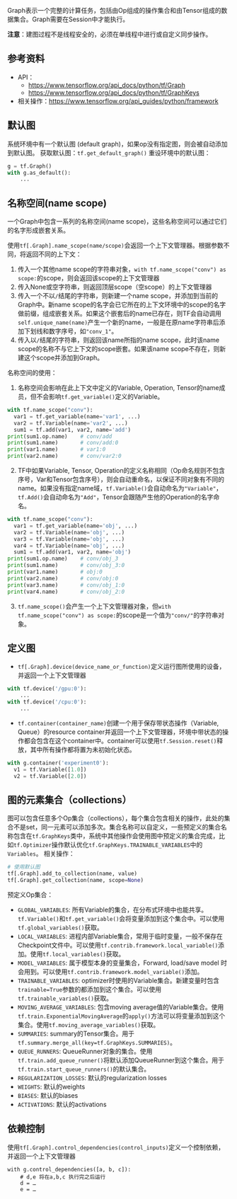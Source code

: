 Graph表示一个完整的计算任务，包括由Op组成的操作集合和由Tensor组成的数据集合。Graph需要在Session中才能执行。

**注意**：建图过程不是线程安全的，必须在单线程中进行或自定义同步操作。

## 参考资料
* API：
    * https://www.tensorflow.org/api_docs/python/tf/Graph
    * https://www.tensorflow.org/api_docs/python/tf/GraphKeys
* 相关操作：https://www.tensorflow.org/api_guides/python/framework

## 默认图
系统环境中有一个默认图 (default graph)，如果op没有指定图，则会被自动添加到默认图。
获取默认图：`tf.get_default_graph()`
重设环境中的默认图：
```python
g = tf.Graph()
with g.as_default():
    ...
```

## 名称空间(name scope)
一个Graph中包含一系列的名称空间(name scope)，这些名称空间可以通过它们的名字形成嵌套关系。

使用`tf[.Graph].name_scope(name/scope)`会返回一个上下文管理器。根据参数不同，将返回不同的上下文：

1. 传入一个其他name scope的字符串对象，`with tf.name_scope("conv") as scope:`的scope，则会返回该scope的上下文管理器
2. 传入None或空字符串，则返回顶层scope（空scope）的上下文管理器
3. 传入一个不以`/`结尾的字符串，则新建一个name scope，并添加到当前的Graph中。新name scope的名字会已它所在的上下文环境中的scope的名字做前缀，组成嵌套关系。如果这个嵌套后的name已存在，则TF会自动调用`self.unique_name(name)`产生一个新的name，一般是在原name字符串后添加下划线和数字序号，如`"conv_1"`。
4. 传入以`/`结尾的字符串，则返回该name所指的name scope，此时该name scope的名称不与它上下文的scope嵌套。如果该name scope不存在，则新建这个scope并添加到Graph。

名称空间的使用：

1. 名称空间会影响在此上下文中定义的Variable, Operation, Tensor的name成员，但不会影响`tf.get_variable()`定义的Variable。
  ```python
  with tf.name_scope("conv"):
    var1 = tf.get_variable(name='var1', ...)
    var2 = tf.Variable(name='var2', ...)
    sum1 = tf.add(var1, var2, name='add')
  print(sum1.op.name)    # conv/add
  print(sum1.name)       # conv/add:0
  print(var1.name)       # var1:0
  print(var2.name)       # conv/var2:0
  ```
2. TF中如果Variable, Tensor, Operation的定义名称相同（Op命名规则不包含序号，Var和Tensor包含序号），则会自动重命名，以保证不同对象有不同的name。如果没有指定name域，`tf.Variable()`会自动命名为`"Variable"`，`tf.Add()`会自动命名为`"Add"`，Tensor会跟随产生他的Operation的名字命名。
  ```python
  with tf.name_scope("conv"):
    var1 = tf.get_variable(name='obj', ...)
    var2 = tf.Variable(name='obj', ...)
    var3 = tf.Variable(name='obj', ...)
    var4 = tf.Variable(name='obj', ...)
    sum1 = tf.add(var1, var2, name='obj')
  print(sum1.op.name)    # conv/obj_3
  print(sum1.name)       # conv/obj_3:0
  print(var1.name)       # obj:0
  print(var2.name)       # conv/obj:0
  print(var3.name)       # conv/obj_1:0
  print(var4.name)       # conv/obj_2:0
  ```
3. `tf.name_scope()`会产生一个上下文管理器对象，但`with tf.name_scope("conv") as scope:`的scope是一个值为`"conv/"`的字符串对象。

## 定义图

* `tf[.Graph].device(device_name_or_function)`定义运行图所使用的设备，并返回一个上下文管理器
```python
with tf.device('/gpu:0'): 
    ...
with tf.device('/cpu:0'): 
    ...
```
* `tf.container(container_name)`创建一个用于保存带状态操作（Variable, Queue）的resource container并返回一个上下文管理器，环境中带状态的操作都会包含在这个container中。container可以使用`tf.Session.reset()`释放，其中所有操作都将置为未初始化状态。
```python
with g.container('experiment0'):
  v1 = tf.Variable([1.0])
  v2 = tf.Variable([2.0])
```

## 图的元素集合（collections）
图可以包含任意多个Op集合（collections），每个集合包含相关的操作，此处的集合不是set，同一元素可以添加多次。集合名称可以自定义，一些预定义的集合名称包含在`tf.GraphKeys`类中，系统中其他操作会使用图中预定义的集合完成，比如`tf.Optimizer`操作默认优化`tf.GraphKeys.TRAINABLE_VARIABLES`中的`Variables`。
相关操作：
```python
# 使用默认图
tf[.Graph].add_to_collection(name, value)
tf[.Graph].get_collection(name, scope=None)
```

预定义Op集合：
* `GLOBAL_VARIABLES`: 所有Variable的集合，在分布式环境中也能共享。`tf.Variable()`和`tf.get_variable()`会将变量添加到这个集合中。可以使用`tf.global_variables()`获取。
* `LOCAL_VARIABLES`: 进程内部Variable集合，常用于临时变量，一般不保存在Checkpoint文件中。可以使用`tf.contrib.framework.local_variable()`添加。使用`tf.local_variables()`获取。
* `MODEL_VARIABLES`: 属于模型本身的变量集合，Forward, load/save model 时会用到。可以使用`tf.contrib.framework.model_variable()`添加。
* `TRAINABLE_VARIABLES`: optimizer时使用的Variable集合。新建变量时包含`trainable=True`参数的都添加到这个集合。可以使用`tf.trainable_variables()`获取。
* `MOVING_AVERAGE_VARIABLES`: 包含moving average值的Variable集合。使用`tf.train.ExponentialMovingAverage`的`apply()`方法可以将变量添加到这个集合。使用`tf.moving_average_variables()`获取。
* `SUMMARIES`: summary的Tensor集合。用于`tf.summary.merge_all(key=tf.GraphKeys.SUMMARIES)`。
* `QUEUE_RUNNERS`: QueueRunner对象的集合。使用`tf.train.add_queue_runner()`将默认添加QueueRunner到这个集合。用于`tf.train.start_queue_runners()`的默认集合。
* `REGULARIZATION_LOSSES`: 默认的regularization losses
* `WEIGHTS`: 默认的weights
* `BIASES`: 默认的biases
* `ACTIVATIONS`: 默认的activations

## 依赖控制
使用`tf[.Graph].control_dependencies(control_inputs)`定义一个控制依赖，并返回一个上下文管理器
```
with g.control_dependencies([a, b, c]):
    # d,e 将在a,b,c 执行完之后运行
    d = …
    e = …
```